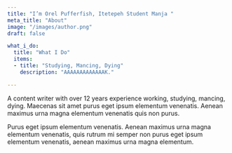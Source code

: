 ```yaml
---
title: "I’m Orel Pufferfish, Itetepeh Student Manja "
meta_title: "About"
image: "/images/author.png"
draft: false

what_i_do:
  title: "What I Do"
  items:
  - title: "Studying, Mancing, Dying"
    description: "AAAAAAAAAAAAAK."

---
```


A content writer with over 12 years experience working, studying, mancing, dying.
 Maecenas sit amet purus eget ipsum elementum venenatis. Aenean maximus urna magna elementum venenatis quis non purus.

Purus eget ipsum elementum venenatis. Aenean maximus urna magna elementum venenatis, quis rutrum mi semper non purus eget ipsum elementum venenatis, aenean maximus urna magna elementum.
